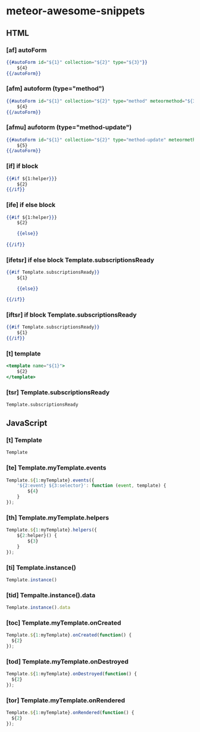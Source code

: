 # meteor-awesome-snippets

## HTML

### [af] autoForm
```handlebars
{{#autoForm id="${1}" collection="${2}" type="${3}"}}
	${4}
{{/autoForm}}
```

### [afm] autoform (type="method")
```handlebars
{{#autoForm id="${1}" collection="${2}" type="method" meteormethod="${3}"}}
	${4}
{{/autoForm}}
```

### [afmu] aufotorm (type="method-update")
```handlebars
{{#autoForm id="${1}" collection="${2}" type="method-update" meteormethod="${3}" doc=${4}}}
	${5}
{{/autoForm}}
```

### [if] if block
```handlebars
{{#if ${1:helper}}} 
	${2}
{{/if}}
```

### [ife] if else block
```handlebars
{{#if ${1:helper}}} 
	${2}

	{{else}}
	
{{/if}}
```

### [ifetsr] if else block Template.subscriptionsReady
```handlebars
{{#if Template.subscriptionsReady}}
	${1}

	{{else}}

{{/if}}
```

### [iftsr] if block Template.subscriptionsReady
```handlebars
{{#if Template.subscriptionsReady}}
	${1}
{{/if}}
```

### [t] template
```handlebars
<template name="${1}">
	${2}
</template>
```

### [tsr] Template.subscriptionsReady
```handlebars
Template.subscriptionsReady
```

 
## JavaScript


### [t] Template
```js
Template
```

### [te] Template.myTemplate.events
```js
Template.${1:myTemplate}.events({
	'${2:event} ${3:selector}': function (event, template) {
		${4}
	}
});
```

### [th] Template.myTemplate.helpers
```js
Template.${1:myTemplate}.helpers({
	${2:helper}() {
		${3}
	}
});
```

### [ti] Template.instance()
```js
Template.instance()
```

### [tid] Tempalte.instance().data
```js
Template.instance().data
```

### [toc] Template.myTemplate.onCreated 
```js
Template.${1:myTemplate}.onCreated(function() {
  ${2}
});
```

### [tod] Template.myTemplate.onDestroyed
```js
Template.${1:myTemplate}.onDestroyed(function() {
  ${2}
});
```

### [tor] Template.myTemplate.onRendered
```js
Template.${1:myTemplate}.onRendered(function() {
  ${2}
});
```












